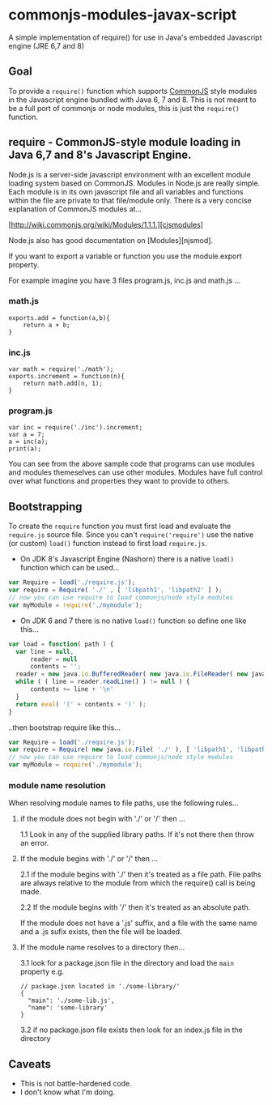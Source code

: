 commonjs-modules-javax-script
=============================

A simple implementation of require() for use in Java's embedded Javascript engine (JRE 6,7 and 8)

## Goal

To provide a `require()` function which supports [CommonJS][cjsmodules] style
modules in the Javascript engine bundled with Java 6, 7 and 8. This is not meant to be a full
port of commonjs or node modules, this is just the `require()` function. 

## require - CommonJS-style module loading in Java 6,7 and 8's Javascript Engine.

Node.js is a server-side javascript environment with an excellent
module loading system based on CommonJS. Modules in Node.js are really
simple. Each module is in its own javascript file and all variables
and functions within the file are private to that file/module only.
There is a very concise explanation of CommonJS modules at...

[http://wiki.commonjs.org/wiki/Modules/1.1.1.][cjsmodules]

Node.js also has good documentation on [Modules][njsmod].

If you want to export a variable or function you use the module.export
property.

For example imagine you have 3 files program.js, inc.js  and math.js ...

### math.js

    exports.add = function(a,b){
        return a + b;
    }

### inc.js

    var math = require('./math');
    exports.increment = function(n){
        return math.add(n, 1);
    }

### program.js

    var inc = require('./inc').increment;
    var a = 7;
    a = inc(a);
    print(a);

You can see from the above sample code that programs can use modules
and modules themeselves can use other modules. Modules have full
control over what functions and properties they want to provide to
others.

[cjsmodules]: http://wiki.commonjs.org/wiki/Modules/1.1.1.

## Bootstrapping 

To create the `require` function you must first load and evaluate the `require.js` source file. Since you can't `require('require')` use the native (or custom) `load()` function instead to first load `require.js`.

 * On JDK 8's Javascript Engine (Nashorn) there is a native `load()` function which can be used...

```javascript
var Require = load('./require.js');
var require = Require( './' , [ 'libpath1', 'libpath2' ] );
// now you can use require to load commonjs/node style modules
var myModule = require('./mymodule');
```
        
 * On JDK 6 and 7 there is no native `load()` function so define one like this...

```javascript
var load = function( path ) { 
  var line = null,
      reader = null
      contents = '';
  reader = new java.io.BufferedReader( new java.io.FileReader( new java.io.File( path ) ) );
  while ( ( line = reader.readLine() ) != null ) {
      contents += line + '\n'
  }
  return eval( '(' + contents + ')' );
}
```
   ..then bootstrap require like this...

```javascript
var Require = load('./require.js');
var require = Require( new java.io.File( './' ), [ 'libpath1', 'libpath2' ] );
// now you can use require to load commonjs/node style modules
var myModule = require('./mymodule');
```

### module name resolution

When resolving module names to file paths, use the following rules...

 1. if the module does not begin with './' or '/' then ...

    1.1 Look in any of the supplied library paths. If it's not there then throw an error.

 2. If the module begins with './' or '/' then ...
    
    2.1 if the module begins with './' then it's treated as a file path. File paths are 
        always relative to the module from which the require() call is being made.

    2.2 If the module begins with '/' then it's treated as an absolute path.

    If the module does not have a '.js' suffix, and a file with the same name and a .js sufix exists, 
    then the file will be loaded.

 3. If the module name resolves to a directory then...
    
    3.1 look for a package.json file in the directory and load the `main` property e.g.

        // package.json located in './some-library/'
        {
          "main": './some-lib.js',
          "name": 'some-library'
        }
    
    3.2 if no package.json file exists then look for an index.js file in the directory

## Caveats

 * This is not battle-hardened code.
 * I don't know what I'm doing.

